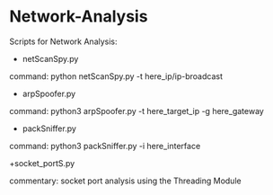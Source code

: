 # Network-Analysis
Scripts for Network Analysis:

+ netScanSpy.py

command: python netScanSpy.py -t here_ip/ip-broadcast

+ arpSpoofer.py

command: python3 arpSpoofer.py -t here_target_ip -g here_gateway

+ packSniffer.py

command: python3 packSniffer.py -i here_interface

+socket_portS.py

commentary: socket port analysis using the Threading Module
